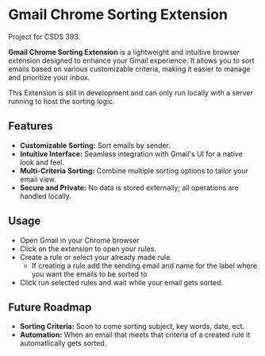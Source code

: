 # Gmail Chrome Sorting Extension
Project for CSDS 393.

**Gmail Chrome Sorting Extension** is a lightweight and intuitive browser extension designed to enhance your Gmail experience. It allows you to sort emails based on various customizable criteria, making it easier to manage and prioritize your inbox.

This Extension is still in development and can only run locally with a server running to host the sorting logic.

## Features

- **Customizable Sorting:** Sort emails by sender.
- **Intuitive Interface:** Seamless integration with Gmail's UI for a native look and feel.
- **Multi-Criteria Sorting:** Combine multiple sorting options to tailor your email view.
- **Secure and Private:** No data is stored externally; all operations are handled locally.

## Usage

- Open Gmail in your Chrome browser
- Click on the extension to open your rules.
- Create a rule or select your already made rule.
  - If creating a rule add the sending email and name for the label where you want the emails to be sorted to
- Click run selected rules and wait while your email gets sorted.

## Future Roadmap

- **Sorting Criteria:** Soon to come sorting subject, key words, date, ect.
- **Automation:** When an email that meets that criteria of a created rule it automatlically gets sorted.
